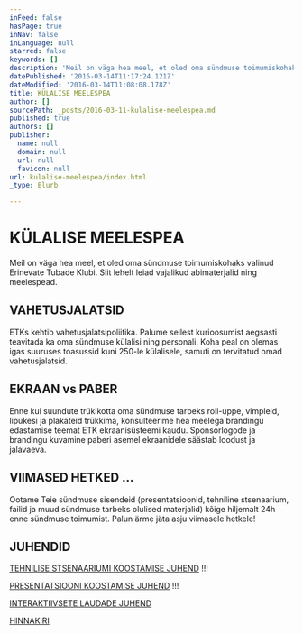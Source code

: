 ```yaml
---
inFeed: false
hasPage: true
inNav: false
inLanguage: null
starred: false
keywords: []
description: 'Meil on väga hea meel, et oled oma sündmuse toimumiskohaks valinud Erinevate Tubade Klubi. Siit lehelt leiad vajalikud abimaterjalid ning meelespead.'
datePublished: '2016-03-14T11:17:24.121Z'
dateModified: '2016-03-14T11:08:08.178Z'
title: KÜLALISE MEELESPEA
author: []
sourcePath: _posts/2016-03-11-kulalise-meelespea.md
published: true
authors: []
publisher:
  name: null
  domain: null
  url: null
  favicon: null
url: kulalise-meelespea/index.html
_type: Blurb

---
```

# KÜLALISE MEELESPEA

Meil on väga hea meel, et oled oma sündmuse toimumiskohaks valinud Erinevate Tubade Klubi. Siit lehelt leiad vajalikud abimaterjalid ning meelespead.

## VAHETUSJALATSID

ETKs kehtib vahetusjalatsipoliitika. Palume sellest kurioosumist aegsasti teavitada ka oma sündmuse külalisi ning personali. Koha peal on olemas igas suuruses toasussid kuni 250-le külalisele, samuti on tervitatud omad vahetusjalatsid. 

## EKRAAN vs PABER

Enne kui suundute trükikotta oma sündmuse tarbeks roll-uppe, vimpleid, lipukesi ja plakateid trükkima, konsulteerime hea meelega brandingu edastamise teemat ETK ekraanisüsteemi kaudu. Sponsorlogode ja brandingu kuvamine paberi asemel ekraanidele säästab loodust ja jalavaeva.

## VIIMASED HETKED ...

Ootame Teie sündmuse sisendeid (presentatsioonid, tehniline stsenaarium, failid ja muud sündmuse tarbeks olulised materjalid) kõige hiljemalt 24h enne sündmuse toimumist. Palun ärme jäta asju viimasele hetkele!  

## JUHENDID

[TEHNILISE STSENAARIUMI KOOSTAMISE JUHEND][0] !!!

[PRESENTATSIOONI KOOSTAMISE JUHEND][1] !!!

[INTERAKTIIVSETE LAUDADE JUHEND][2]

[HINNAKIRI][3]

[0]: https://www.dropbox.com/s/5r3ype50b48szxv/ETK_tehniline_stsenaarium.pdf?dl=0
[1]: https://www.dropbox.com/s/h25cobakfq800gj/ETK_presentation_manual.pdf?dl=0
[2]: https://www.dropbox.com/s/ezrzmjmj21r29rg/interaktiivsed_lauad.pdf?dl=0
[3]: https://www.dropbox.com/s/1v0y2wasgwg8s04/etk_hinnakiri.pdf?dl=0